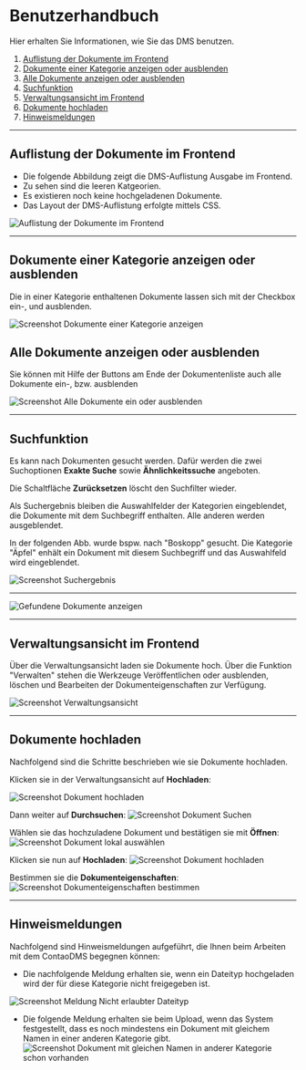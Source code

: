 # Benutzerhandbuch

Hier erhalten Sie Informationen, wie Sie das DMS benutzen.

1. [Auflistung der Dokumente im Frontend](#auflistung-der-dokumente-im-frontend)
2. [Dokumente einer Kategorie anzeigen oder ausblenden](#dokumente-einer-kategorie-anzeigen-oder-ausblenden)
3. [Alle Dokumente anzeigen oder ausblenden](#alle-dukumente-anzeigen-oder-ausblenden)
4. [Suchfunktion](#suchfunktion)
5. [Verwaltungsansicht im Frontend](#verwaltungsansicht-im-frontend)
6. [Dokumente hochladen](#dokumente-hochladen)
7. [Hinweismeldungen](#hinweismeldungen)
   
---

## Auflistung der Dokumente im Frontend

* Die folgende Abbildung zeigt die DMS-Auflistung Ausgabe im Frontend. 
* Zu sehen sind die leeren Katgeorien. 
* Es existieren noch keine hochgeladenen Dokumente.
* Das Layout der DMS-Auflistung erfolgte mittels CSS.

![Auflistung der Dokumente im Frontend](documents_frontend_dms_listing.png)

---

## Dokumente einer Kategorie anzeigen oder ausblenden

Die in einer Kategorie enthaltenen Dokumente lassen sich mit der Checkbox ein-, und ausblenden. 

![Screenshot Dokumente einer Kategorie anzeigen](screenshot_frontend_dms_listing_view_documents_in_selected_category.png)


## Alle Dokumente anzeigen oder ausblenden

Sie können mit Hilfe der Buttons am Ende der Dokumentenliste auch alle Dokumente ein-, bzw. ausblenden

![Screenshot Alle Dokumente ein oder ausblenden](screenshot_frontend_dms_listing_view_all_or_hide_all_documents.png)

---

## Suchfunktion

Es kann nach Dokumenten gesucht werden. Dafür werden die zwei Suchoptionen **Exakte Suche** sowie **Ähnlichkeitssuche** angeboten.

Die Schaltfläche **Zurücksetzen** löscht den Suchfilter wieder.

Als Suchergebnis bleiben die Auswahlfelder der Kategorien eingeblendet, die Dokumente mit dem Suchbegriff enthalten. Alle anderen werden ausgeblendet. 

In der folgenden Abb. wurde bspw. nach "Boskopp" gesucht. Die Kategorie "Äpfel" enhält ein Dokument mit diesem Suchbegriff und das Auswahlfeld wird eingeblendet.

![Screenshot Suchergebnis](screenshot_frontend_dms_listing_searching_documents.png)

---

![Gefundene Dokumente anzeigen](screenshot_frontend_dms_listing_searching_documents_view_documents.png)

---
## Verwaltungsansicht im Frontend
Über die Verwaltungsansicht laden sie Dokumente hoch. Über die Funktion "Verwalten" stehen die Werkzeuge Veröffentlichen oder ausblenden, löschen und Bearbeiten der Dokumenteigenschaften zur Verfügung.

![Screenshot Verwaltungsansicht](screenshot_frontend_dms_management.png)

---

## Dokumente hochladen
Nachfolgend sind die Schritte beschrieben wie sie Dokumente hochladen.

Klicken sie in der Verwaltungsansicht auf **Hochladen**:

![Screenshot Dokument hochladen](screenshot_frontend_dms_management_document_upload.png)

Dann weiter auf **Durchsuchen**:
![Screenshot Dokument Suchen](screenshot_frontend_dms_management_search_upload_document.png)

Wählen sie das hochzuladene Dokument und bestätigen sie mit **Öffnen**:
![Screenshot Dokument lokal auswählen](/manual/de/user/screenshot_frontend_dms_management_search_upload_document_select.png)

Klicken sie nun auf **Hochladen**:
![Screenshot Dokument hochladen](screenshot_frontend_dms_management_upload.png)

Bestimmen sie die **Dokumenteigenschaften**:
![Screenshot Dokumenteigenschaften bestimmen](screenshot_frontend_dms_management_upload_document_description.png)

---

## Hinweismeldungen
Nachfolgend sind Hinweismeldungen aufgeführt, die Ihnen beim Arbeiten mit dem ContaoDMS begegnen können:

* Die nachfolgende Meldung erhalten sie, wenn ein Dateityp hochgeladen wird der für diese Kategorie nicht freigegeben ist. 

![Screenshot Meldung Nicht erlaubter Dateityp](screenshot_frontend_dms_management_message_forbidden_datatyp.png)

* Die folgende Meldung erhalten sie beim Upload, wenn das System festgestellt, dass es noch mindestens ein Dokument mit gleichem Namen in einer anderen Kategorie gibt. 
![Screenshot Dokument mit gleichen Namen in anderer Kategorie schon vorhanden](screenshot_frontend_dms_management_several_document_versions.png)
